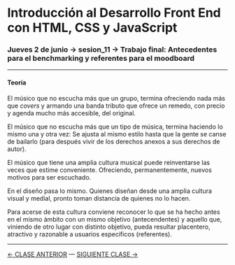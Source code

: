 # Introducción al Desarrollo Front End con HTML, CSS y JavaScript

### Jueves 2 de junio → sesion_11 → Trabajo final: Antecedentes para el benchmarking y referentes para el moodboard

- - - - - -

#### Teoría

El músico que no escucha más que un grupo, termina ofreciendo nada más que *covers* y armando una banda tributo que ofrece un remedo, con precio y agenda mucho más accesible, del original.

El músico que no escucha más que un tipo de música, termina haciendo lo mismo una y otra vez: Se ajusta al mismo estilo hasta que la gente se canse de bailarlo (para después vivir de los derechos anexos a sus derechos de autor).

El músico que tiene una amplia cultura musical puede reinventarse las veces que estime conveniente. Ofreciendo, permanentemente, nuevos motivos para ser escuchado. 

En el diseño pasa lo mismo. Quienes diseñan desde una amplia cultura visual y medial, pronto toman distancia de quienes no lo hacen.

Para acerse de esta cultura conviene reconocer lo que se ha hecho antes en el mismo ámbito con un mismo objetivo (antecendentes) y aquello que, viniendo de otro lugar con distinto objetivo, pueda resultar placentero, atractivo y razonable a usuarios específicos (referentes).


- - - - - - - 

[← CLASE ANTERIOR](https://github.com/profesorfaco/front-end/tree/main/sesion_10) — [SIGUIENTE CLASE →](https://github.com/profesorfaco/front-end/tree/main/sesion_12)
